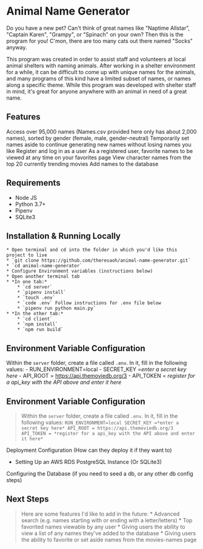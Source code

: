 Animal Name Generator
=====================

Do you have a new pet? Can't think of great names like "Naptime Allstar", "Captain Karen", "Grampy", or "Spinach" on your own? Then this is the program for you! C'mon, there are too many cats out there named "Socks" anyway.

This program was created in order to assist staff and volunteers at local animal shelters with naming animals. After working in a shelter environment for a while, it can be difficult to come up with unique names for the animals, and many programs of this kind have a limited subset of names, or names along a specific theme. While this program was developed with shelter staff in mind, it's great for anyone anywhere with an animal in need of a great name.

Features
--------
Access over 95,000 names (Names.csv provided here only has about 2,000 names), sorted by gender (female, male, gender-neutral)
Temporarily set names aside to continue generating new names without losing names you like
Register and log in as a user
As a registered user, favorite names to be viewed at any time on your favorites page
View character names from the top 20 currently trending movies
Add names to the database

Requirements
------------
* Node JS
* Python 3.7+
* Pipenv
* SQLite3

Installation & Running Locally
------------------------------
    * Open terminal and cd into the folder in which you'd like this project to live
    * `git clone https://github.com/theresaoh/animal-name-generator.git`
    * `cd animal-name-generator`
    * Configure Environment variables (instructions below)
    * Open another terminal tab
    * *In one tab:*
        * `cd server`
        * `pipenv install`
        * `touch .env`
        * `code .env` Follow instructions for .env file below
        * `pipenv run python main.py`
    * *In the other tab:*
        * `cd client`
        * `npm install`
        * `npm run build`

Environment Variable Configuration
----------------------------------
Within the `server` folder, create a file called `.env`. In it, fill in the following values:
    - RUN_ENVIRONMENT=local
    - SECRET_KEY =*enter a secret key here*
    - API_ROOT = https://api.themoviedb.org/3
    - API_TOKEN = *register for a api_key with the API above and enter it here*


Environment Variable Configuration
----------------------------------
>Within the `server` folder, create a file called `.env`. In it, fill in the following values:
    ```
    RUN_ENVIRONMENT=local
    SECRET_KEY =*enter a secret key here*
    API_ROOT = https://api.themoviedb.org/3
    API_TOKEN = *register for a api_key with the API above and enter it here*
    ```

Deployment Configuration (How can they deploy it if they want to)
   - Setting Up an AWS RDS PostgreSQL Instance (Or SQLite3)

Configuring the Database (if you need to seed a db, or any other db config steps)

Next Steps
----------
>Here are some features I'd like to add in the future:
    * Advanced search (e.g. names starting with or ending with a letter/letters)
    * Top favorited names viewable by any user
    * Giving users the ability to view a list of any names they've added to the database
    * Giving users the ability to favorite or set aside names from the movies-names page